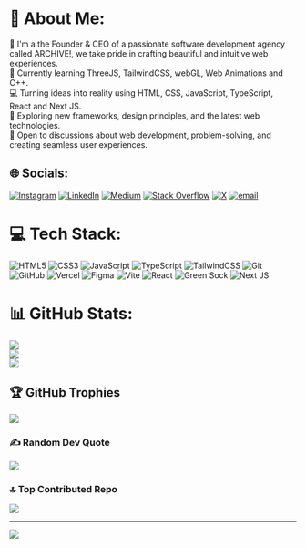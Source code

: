 # 💫 About Me:
🌟 I'm a the Founder & CEO of a passionate software development agency called ARCHIVE!, we take pride in crafting beautiful and intuitive web experiences.<br>🌱 Currently learning ThreeJS, TailwindCSS, webGL, Web Animations and C++.<br>💻 Turning ideas into reality using HTML, CSS, JavaScript, TypeScript, React and Next JS.<br>🚀 Exploring new frameworks, design principles, and the latest web technologies.<br>💬 Open to discussions about web development, problem-solving, and creating seamless user experiences.


## 🌐 Socials:
[![Instagram](https://img.shields.io/badge/Instagram-%23E4405F.svg?logo=Instagram&logoColor=white)](https://instagram.com/drksknnedpapi) [![LinkedIn](https://img.shields.io/badge/LinkedIn-%230077B5.svg?logo=linkedin&logoColor=white)](https://linkedin.com/in/ebenezerkobbytio) [![Medium](https://img.shields.io/badge/Medium-12100E?logo=medium&logoColor=white)](https://medium.com/@ebenezertio0706) [![Stack Overflow](https://img.shields.io/badge/-Stackoverflow-FE7A16?logo=stack-overflow&logoColor=white)](https://stackoverflow.com/users/25691514) [![X](https://img.shields.io/badge/X-black.svg?logo=X&logoColor=white)](https://x.com/drksknnedpapi) [![email](https://img.shields.io/badge/Email-D14836?logo=gmail&logoColor=white)](mailto:ebenezertio0706@gmail.com) 

# 💻 Tech Stack:
![HTML5](https://img.shields.io/badge/html5-%23E34F26.svg?style=for-the-badge&logo=html5&logoColor=white) ![CSS3](https://img.shields.io/badge/css3-%231572B6.svg?style=for-the-badge&logo=css3&logoColor=white) ![JavaScript](https://img.shields.io/badge/javascript-%23323330.svg?style=for-the-badge&logo=javascript&logoColor=%23F7DF1E) ![TypeScript](https://img.shields.io/badge/typescript-%23007ACC.svg?style=for-the-badge&logo=typescript&logoColor=white) ![TailwindCSS](https://img.shields.io/badge/tailwindcss-%2338B2AC.svg?style=for-the-badge&logo=tailwind-css&logoColor=white) ![Git](https://img.shields.io/badge/git-%23F05033.svg?style=for-the-badge&logo=git&logoColor=white) ![GitHub](https://img.shields.io/badge/github-%23121011.svg?style=for-the-badge&logo=github&logoColor=white) ![Vercel](https://img.shields.io/badge/vercel-%23000000.svg?style=for-the-badge&logo=vercel&logoColor=white) ![Figma](https://img.shields.io/badge/figma-%23F24E1E.svg?style=for-the-badge&logo=figma&logoColor=white) ![Vite](https://img.shields.io/badge/vite-%23646CFF.svg?style=for-the-badge&logo=vite&logoColor=white) ![React](https://img.shields.io/badge/react-%2320232a.svg?style=for-the-badge&logo=react&logoColor=%2361DAFB) ![Green Sock](https://img.shields.io/badge/green%20sock-88CE02?style=for-the-badge&logo=greensock&logoColor=white) ![Next JS](https://img.shields.io/badge/Next-black?style=for-the-badge&logo=next.js&logoColor=white)
# 📊 GitHub Stats:
![](https://github-readme-stats.vercel.app/api?username=kobbythedev&theme=highcontrast&hide_border=true&include_all_commits=true&count_private=true)<br/>
![](https://nirzak-streak-stats.vercel.app/?user=kobbythedev&theme=highcontrast&hide_border=true)<br/>
![](https://github-readme-stats.vercel.app/api/top-langs/?username=kobbythedev&theme=highcontrast&hide_border=true&include_all_commits=true&count_private=true&layout=compact)

## 🏆 GitHub Trophies
![](https://github-profile-trophy.vercel.app/?username=kobbythedev&theme=radical&no-frame=false&no-bg=true&margin-w=4)

### ✍️ Random Dev Quote
![](https://quotes-github-readme.vercel.app/api?type=horizontal&theme=dark)

### 🔝 Top Contributed Repo
![](https://github-contributor-stats.vercel.app/api?username=kobbythedev&limit=5&theme=dark&combine_all_yearly_contributions=true)

---
[![](https://visitcount.itsvg.in/api?id=kobbythedev&icon=5&color=1)](https://visitcount.itsvg.in)

<!-- Proudly created with GPRM ( https://gprm.itsvg.in ) -->
